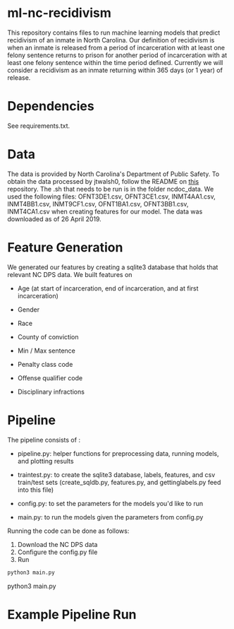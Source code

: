 # ml-nc-recidivism

This repository contains files to run machine learning models that predict recidivism of an inmate in North Carolina. Our definition of recidivism is when an inmate is released from a period of incarceration with at least one felony sentence returns to prison for another period of incarceration with at least one felony sentence within the time period defined. Currently we will consider a recidivism as an inmate returning within 365 days (or 1 year) of release.


# Dependencies

See requirements.txt.


# Data

The data is provided by North Carolina's Department of Public Safety. To obtain the data processed by jtwalsh0, follow the README on [this](https://github.com/jtwalsh0/ncdoc_data) repository. The .sh that needs to be run is in the folder ncdoc_data. We used the following files: OFNT3DE1.csv, OFNT3CE1.csv, INMT4AA1.csv, INMT4BB1.csv, INMT9CF1.csv, OFNT1BA1.csv, OFNT3BB1.csv, INMT4CA1.csv when creating features for our model. The data was downloaded as of 26 April 2019.

# Feature Generation

We generated our features by creating a sqlite3 database that holds that relevant NC DPS data. We built features on 

* Age (at start of incarceration, end of incarceration, and at first incarceration)

* Gender

* Race

* County of conviction

* Min / Max sentence

* Penalty class code

* Offense qualifier code

* Disciplinary infractions


# Pipeline

The pipeline consists of :

* pipeline.py: helper functions for preprocessing data, running models, and plotting results

* traintest.py: to create the sqlite3 database, labels, features, and csv train/test sets (create_sqldb.py, features.py, and gettinglabels.py feed into this file)

* config.py: to set the parameters for the models you'd like to run

* main.py: to run the models given the parameters from config.py


Running the code can be done as follows:

1. Download the NC DPS data
2. Configure the config.py file
3. Run 
``` python 
python3 main.py 
```

python3 main.py

# Example Pipeline Run

